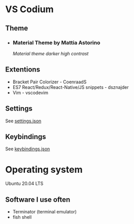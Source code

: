 # **VS Codium**

## Theme
* ### Material Theme by Mattia Astorino

    *Material theme darker high contrast*

## Extentions
* Bracket Pair Colorizer - CoenraadS
* ES7 React/Redux/React-Native/JS snippets - dsznajder
* Vim - vscodevim

## Settings
See [settings.json](settings.json)

## Keybindings
See [keybindings.json](keybindings.json)

# Operating system
Ubuntu 20.04 LTS

## Software I use often
* Terminator (terminal emulator)
* fish shell
